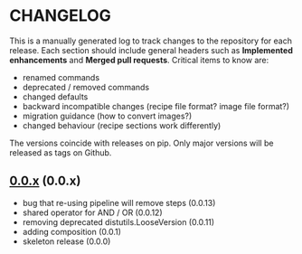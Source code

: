 # CHANGELOG

This is a manually generated log to track changes to the repository for each release.
Each section should include general headers such as **Implemented enhancements**
and **Merged pull requests**. Critical items to know are:

 - renamed commands
 - deprecated / removed commands
 - changed defaults
 - backward incompatible changes (recipe file format? image file format?)
 - migration guidance (how to convert images?)
 - changed behaviour (recipe sections work differently)

The versions coincide with releases on pip. Only major versions will be released as tags on Github.

## [0.0.x](https://github.com/vsoch/pipelib/tree/main) (0.0.x)
 - bug that re-using pipeline will remove steps (0.0.13)
 - shared operator for AND / OR (0.0.12)
 - removing deprecated distutils.LooseVersion (0.0.11)
 - adding composition (0.0.1)
 - skeleton release (0.0.0)

